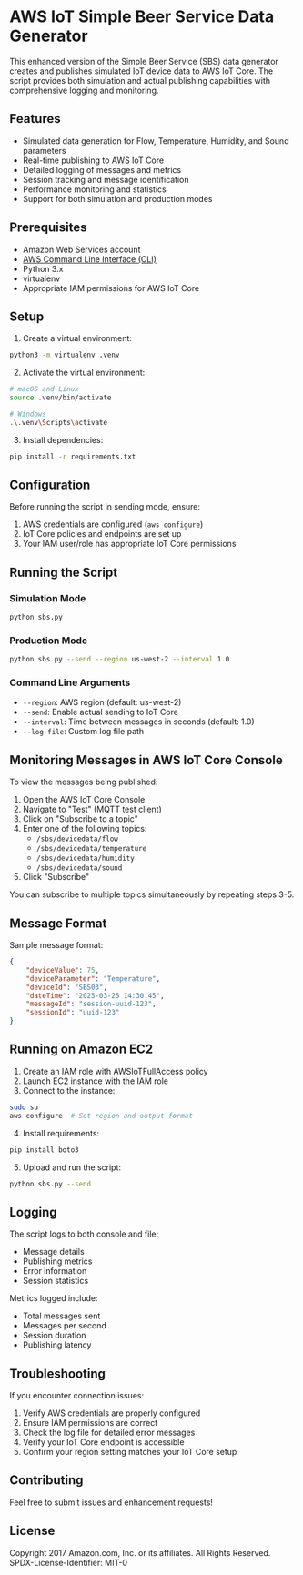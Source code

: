 # AWS IoT Simple Beer Service Data Generator

This enhanced version of the Simple Beer Service (SBS) data generator creates and publishes simulated IoT device data to AWS IoT Core. The script provides both simulation and actual publishing capabilities with comprehensive logging and monitoring.

## Features

- Simulated data generation for Flow, Temperature, Humidity, and Sound parameters
- Real-time publishing to AWS IoT Core
- Detailed logging of messages and metrics
- Session tracking and message identification
- Performance monitoring and statistics
- Support for both simulation and production modes

## Prerequisites

* Amazon Web Services account
* [AWS Command Line Interface (CLI)](https://aws.amazon.com/cli/)
* Python 3.x
* virtualenv
* Appropriate IAM permissions for AWS IoT Core

## Setup

1. Create a virtual environment:
```sh
python3 -m virtualenv .venv
```

2. Activate the virtual environment:
```sh
# macOS and Linux
source .venv/bin/activate

# Windows
.\.venv\Scripts\activate
```

3. Install dependencies:
```sh
pip install -r requirements.txt
```

## Configuration

Before running the script in sending mode, ensure:
1. AWS credentials are configured (`aws configure`)
2. IoT Core policies and endpoints are set up
3. Your IAM user/role has appropriate IoT Core permissions

## Running the Script

### Simulation Mode
```sh
python sbs.py
```

### Production Mode
```sh
python sbs.py --send --region us-west-2 --interval 1.0
```

### Command Line Arguments
- `--region`: AWS region (default: us-west-2)
- `--send`: Enable actual sending to IoT Core
- `--interval`: Time between messages in seconds (default: 1.0)
- `--log-file`: Custom log file path

## Monitoring Messages in AWS IoT Core Console

To view the messages being published:

1. Open the AWS IoT Core Console
2. Navigate to "Test" (MQTT test client)
3. Click on "Subscribe to a topic"
4. Enter one of the following topics:
   - `/sbs/devicedata/flow`
   - `/sbs/devicedata/temperature`
   - `/sbs/devicedata/humidity`
   - `/sbs/devicedata/sound`
5. Click "Subscribe"

You can subscribe to multiple topics simultaneously by repeating steps 3-5.

## Message Format

Sample message format:
```json
{
    "deviceValue": 75,
    "deviceParameter": "Temperature",
    "deviceId": "SBS03",
    "dateTime": "2025-03-25 14:30:45",
    "messageId": "session-uuid-123",
    "sessionId": "uuid-123"
}
```

## Running on Amazon EC2

1. Create an IAM role with AWSIoTFullAccess policy
2. Launch EC2 instance with the IAM role
3. Connect to the instance:
```sh
sudo su
aws configure  # Set region and output format
```

4. Install requirements:
```sh
pip install boto3
```

5. Upload and run the script:
```sh
python sbs.py --send
```

## Logging

The script logs to both console and file:
- Message details
- Publishing metrics
- Error information
- Session statistics

Metrics logged include:
- Total messages sent
- Messages per second
- Session duration
- Publishing latency

## Troubleshooting

If you encounter connection issues:
1. Verify AWS credentials are properly configured
2. Ensure IAM permissions are correct
3. Check the log file for detailed error messages
4. Verify your IoT Core endpoint is accessible
5. Confirm your region setting matches your IoT Core setup

## Contributing

Feel free to submit issues and enhancement requests!

## License

Copyright 2017 Amazon.com, Inc. or its affiliates. All Rights Reserved.
SPDX-License-Identifier: MIT-0